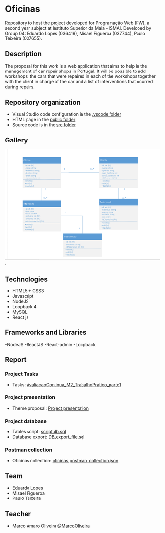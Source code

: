 # Oficinas

Repository to host the project developed for Programação Web (PW), a second year subject at Instituto Superior da Maia - ISMAI. Developed by Group 04: Eduardo Lopes (036419), Misael Figueroa (037744), Paulo Teixeira (037655).   

## Description 

The proposal for this work is a web application that aims to help in the management of car repair shops in Portugal. It will be possible to add workshops, the cars that were repaired in each of the workshops together with the client in charge of the car and a list of interventions that ocurred during repairs.

## Repository organization

- Visual Studio code configuration in the [.vscode folder](https://github.com/INF2021-PW-G04/oficinas/tree/master/.vscode)
- HTML page in the [public folder](https://github.com/INF2021-PW-G04/oficinas/tree/master/public)
- Source code is in the [src folder](https://github.com/INF2021-PW-G04/oficinas/tree/master/src)

## Gallery

![Class Diagram](https://github.com/INF2021-PW-G04/React_APP_Oficinas/blob/main/Diagrama%20de%20classes.PNG "Diagrama de Classes").


## Technologies

- HTML5 + CSS3
- Javascript
- NodeJS
- Loopback 4
- MySQL
- React js

## Frameworks and Libraries

-NodeJS
-ReactJS
-React-admin
-Loopback

## Report

### Project Tasks
- Tasks: [AvaliacaoContinua_M2_TrabalhoPratico_parte1](https://github.com/INF2021-PW-G04/oficinas/blob/main/AvaliacaoContinua_M2_trabalhoPratico_parte1.pdf)

### Project presentation
- Theme proposal: [Project presentation](https://github.com/INF2021-PW-G04/oficinas/blob/main/PW04-M2_proposta.pdf)

### Project database
- Tables script: [script.db.sql](https://github.com/INF2021-PW-G04/oficinas/blob/main/script_db.sql)
- Database export: [DB_export_file.sql](https://github.com/INF2021-PW-G04/oficinas/blob/main/DB_export_file.sql)

### Postman collection
- Oficinas collection: [oficinas.postman_collection.json](https://github.com/INF2021-PW-G04/oficinas/blob/main/oficinas.postman_collection.json)

## Team

- Eduardo Lopes
- Misael Figueroa
- Paulo Teixeira

## Teacher

- Marco Amaro Oliveira [@MarcoOliveira](https://github.com/marcoamarooliveira)

